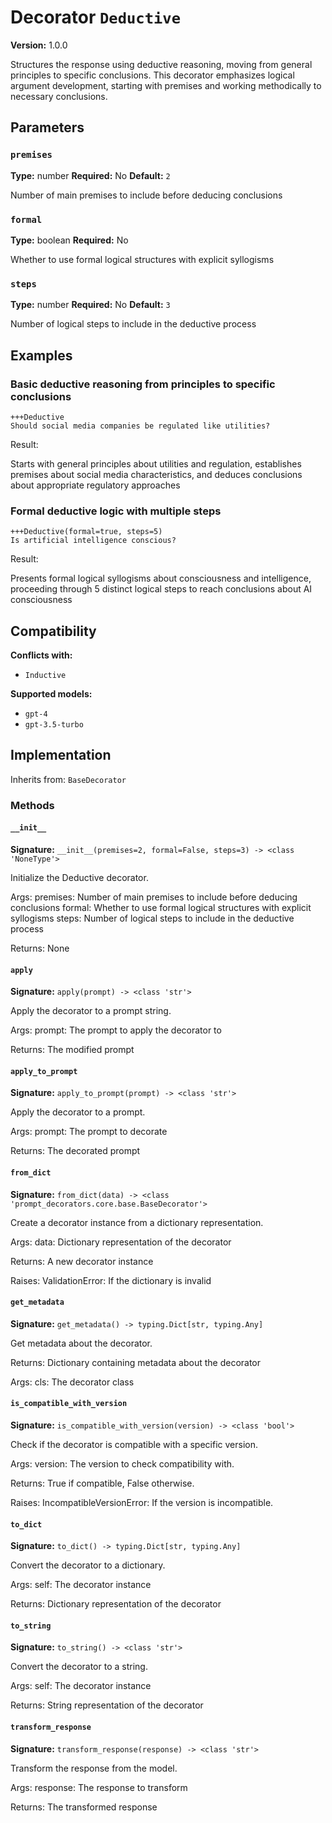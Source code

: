 # Decorator `Deductive`

**Version:** 1.0.0

Structures the response using deductive reasoning, moving from general principles to specific conclusions. This decorator emphasizes logical argument development, starting with premises and working methodically to necessary conclusions.

## Parameters

### `premises`

**Type:** number
**Required:** No
**Default:** `2`

Number of main premises to include before deducing conclusions

### `formal`

**Type:** boolean
**Required:** No

Whether to use formal logical structures with explicit syllogisms

### `steps`

**Type:** number
**Required:** No
**Default:** `3`

Number of logical steps to include in the deductive process

## Examples

### Basic deductive reasoning from principles to specific conclusions

```
+++Deductive
Should social media companies be regulated like utilities?
```

Result:

Starts with general principles about utilities and regulation, establishes premises about social media characteristics, and deduces conclusions about appropriate regulatory approaches

### Formal deductive logic with multiple steps

```
+++Deductive(formal=true, steps=5)
Is artificial intelligence conscious?
```

Result:

Presents formal logical syllogisms about consciousness and intelligence, proceeding through 5 distinct logical steps to reach conclusions about AI consciousness

## Compatibility

**Conflicts with:**

- `Inductive`

**Supported models:**

- `gpt-4`
- `gpt-3.5-turbo`

## Implementation

Inherits from: `BaseDecorator`

### Methods

#### `__init__`

**Signature:** `__init__(premises=2, formal=False, steps=3) -> <class 'NoneType'>`

Initialize the Deductive decorator.

Args:
    premises: Number of main premises to include before deducing conclusions
    formal: Whether to use formal logical structures with explicit syllogisms
    steps: Number of logical steps to include in the deductive process


Returns:
    None

#### `apply`

**Signature:** `apply(prompt) -> <class 'str'>`

Apply the decorator to a prompt string.

Args:
    prompt: The prompt to apply the decorator to


Returns:
    The modified prompt

#### `apply_to_prompt`

**Signature:** `apply_to_prompt(prompt) -> <class 'str'>`

Apply the decorator to a prompt.

Args:
    prompt: The prompt to decorate

Returns:
    The decorated prompt

#### `from_dict`

**Signature:** `from_dict(data) -> <class 'prompt_decorators.core.base.BaseDecorator'>`

Create a decorator instance from a dictionary representation.

Args:
    data: Dictionary representation of the decorator

Returns:
    A new decorator instance

Raises:
    ValidationError: If the dictionary is invalid

#### `get_metadata`

**Signature:** `get_metadata() -> typing.Dict[str, typing.Any]`

Get metadata about the decorator.

Returns:
    Dictionary containing metadata about the decorator


Args:
    cls: The decorator class

#### `is_compatible_with_version`

**Signature:** `is_compatible_with_version(version) -> <class 'bool'>`

Check if the decorator is compatible with a specific version.

Args:
    version: The version to check compatibility with.


Returns:
    True if compatible, False otherwise.


Raises:
    IncompatibleVersionError: If the version is incompatible.

#### `to_dict`

**Signature:** `to_dict() -> typing.Dict[str, typing.Any]`

Convert the decorator to a dictionary.

Args:
    self: The decorator instance

Returns:
    Dictionary representation of the decorator

#### `to_string`

**Signature:** `to_string() -> <class 'str'>`

Convert the decorator to a string.

Args:
    self: The decorator instance

Returns:
    String representation of the decorator

#### `transform_response`

**Signature:** `transform_response(response) -> <class 'str'>`

Transform the response from the model.

Args:
    response: The response to transform

Returns:
    The transformed response
